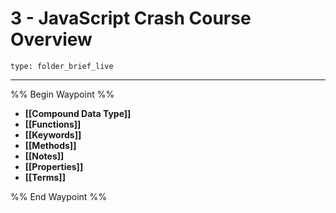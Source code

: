 # 3 - JavaScript Crash Course Overview
 
```ccard
type: folder_brief_live
```
 
---

%% Begin Waypoint %%
- **[[Compound Data Type]]**
- **[[Functions]]**
- **[[Keywords]]**
- **[[Methods]]**
- **[[Notes]]**
- **[[Properties]]**
- **[[Terms]]**

%% End Waypoint %%